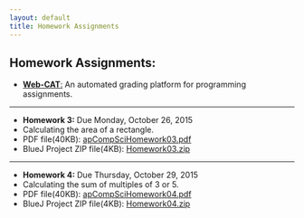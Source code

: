 ```yaml
---
layout: default
title: Homework Assignments
---
```

## Homework Assignments:

+ [**Web-CAT**:](http://ec2-54-65-207-33.ap-northeast-1.compute.amazonaws.com:8080/Web-CAT/WebObjects/Web-CAT.woa) An automated grading platform for programming assignments.

---

+ **Homework 3:** Due Monday, October 26, 2015
+ Calculating the area of a rectangle.
+ PDF file(40KB): [apCompSciHomework03.pdf](/apcompsci3/assets/apCompSciHomework03.pdf)
+ BlueJ Project ZIP file(4KB): [Homework03.zip](/apcompsci3/assets/Homework03.zip)

---

+ **Homework 4:** Due Thursday, October 29, 2015
+ Calculating the sum of multiples of 3 or 5.
+ PDF file(40KB): [apCompSciHomework04.pdf](/apcompsci3/assets/apCompSciHomework03.pdf)
+ BlueJ Project ZIP file(4KB): [Homework04.zip](/apcompsci3/assets/Homework04.zip)

